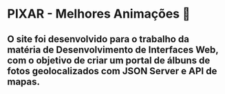 # PIXAR - Melhores Animações 🩵

## O site foi desenvolvido para o trabalho da matéria de Desenvolvimento de Interfaces Web, com o objetivo de criar um portal de álbuns de fotos geolocalizados com JSON Server e API de mapas.
